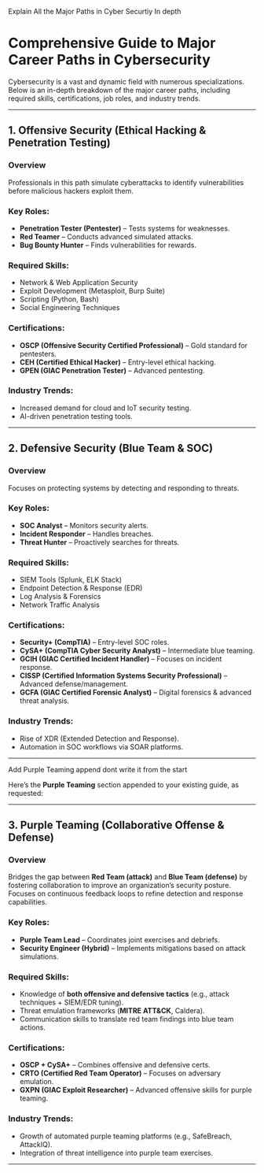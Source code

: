 Explain All the Major Paths in Cyber Securtiy In depth

 # **Comprehensive Guide to Major Career Paths in Cybersecurity**

Cybersecurity is a vast and dynamic field with numerous specializations. Below is an in-depth breakdown of the major career paths, including required skills, certifications, job roles, and industry trends.

---

## **1. Offensive Security (Ethical Hacking & Penetration Testing)**
### **Overview**  
Professionals in this path simulate cyberattacks to identify vulnerabilities before malicious hackers exploit them.

### **Key Roles:**
- **Penetration Tester (Pentester)** – Tests systems for weaknesses.
- **Red Teamer** – Conducts advanced simulated attacks.
- **Bug Bounty Hunter** – Finds vulnerabilities for rewards.

### **Required Skills:**
- Network & Web Application Security
- Exploit Development (Metasploit, Burp Suite)
- Scripting (Python, Bash)
- Social Engineering Techniques

### **Certifications:**
- **OSCP (Offensive Security Certified Professional)** – Gold standard for pentesters.
- **CEH (Certified Ethical Hacker)** – Entry-level ethical hacking.
- **GPEN (GIAC Penetration Tester)** – Advanced pentesting.

### **Industry Trends:**
- Increased demand for cloud and IoT security testing.
- AI-driven penetration testing tools.

---

## **2. Defensive Security (Blue Team & SOC)**
### **Overview**  
Focuses on protecting systems by detecting and responding to threats.

### **Key Roles:**
- **SOC Analyst** – Monitors security alerts.
- **Incident Responder** – Handles breaches.
- **Threat Hunter** – Proactively searches for threats.

### **Required Skills:**
- SIEM Tools (Splunk, ELK Stack)
- Endpoint Detection & Response (EDR)
- Log Analysis & Forensics
- Network Traffic Analysis

### **Certifications:**
- **Security+ (CompTIA)** – Entry-level SOC roles.
- **CySA+ (CompTIA Cyber Security Analyst)** – Intermediate blue teaming.
- **GCIH (GIAC Certified Incident Handler)** – Focuses on incident response.  
- **CISSP (Certified Information Systems Security Professional)** – Advanced defense/management.  
- **GCFA (GIAC Certified Forensic Analyst)** – Digital forensics & advanced threat analysis.  

### **Industry Trends:**  
- Rise of XDR (Extended Detection and Response).  
- Automation in SOC workflows via SOAR platforms.  

---  

Add Purple Teaming append dont write it from the start

 Here’s the **Purple Teaming** section appended to your existing guide, as requested:

---

## **3. Purple Teaming (Collaborative Offense & Defense)**  
### **Overview**  
Bridges the gap between **Red Team (attack)** and **Blue Team (defense)** by fostering collaboration to improve an organization’s security posture. Focuses on continuous feedback loops to refine detection and response capabilities.

### **Key Roles:**  
- **Purple Team Lead** – Coordinates joint exercises and debriefs.  
- **Security Engineer (Hybrid)** – Implements mitigations based on attack simulations.  

### **Required Skills:**  
- Knowledge of **both offensive and defensive tactics** (e.g., attack techniques + SIEM/EDR tuning).  
- Threat emulation frameworks (**MITRE ATT&CK**, Caldera).  
- Communication skills to translate red team findings into blue team actions.  

### **Certifications:**  
- **OSCP + CySA+** – Combines offensive and defensive certs.  
- **CRTO (Certified Red Team Operator)** – Focuses on adversary emulation.  
- **GXPN (GIAC Exploit Researcher)** – Advanced offensive skills for purple teaming.  

### **Industry Trends:**  
- Growth of automated purple teaming platforms (e.g., SafeBreach, AttackIQ).  
- Integration of threat intelligence into purple team exercises.  

---  

